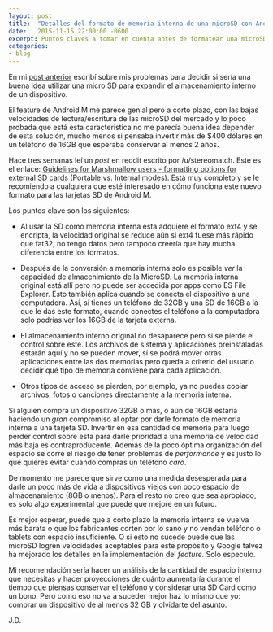 ```yaml
---
layout: post
title:  "Detalles del formato de memoria interna de una microSD con Android M"
date:   2015-11-15 22:00:00 -0600
excerpt: Puntos claves a tomar en cuenta antes de formatear una microSD como memoria interna para un dispositivo Android, solo es posible *ver* la capacidad de almacenimiento de la MicroSD y otros detalles.
categories:
- blog
---
```


En mi [post anterior](http://www.jdzarate.com/blog/2015/11/13/considerando-memorias-microsd-para-almacenamiento-interno.html) escribí sobre mis problemas para decidir si sería una buena idea utilizar una micro SD para expandir el almacenamiento interno de un dispositivo.

El feature de Android M me parece genial pero a corto plazo, con las bajas velocidades de lectura/escritura de las microSD del mercado y lo poco probada que está esta característica no me parecía buena idea depender de esta solución, mucho menos si pensaba invertir más de $400 dólares en un teléfono de 16GB que esperaba conservar al menos 2 años.
 
Hace tres semanas leí un *post* en reddit escrito por /u/stereomatch. Este es el enlace: [Guidelines for Marshmallow users - formatting options for external SD cards (Portable vs. Internal modes)](https://www.reddit.com/r/Android/comments/3oz7eu/guidelines_for_marshmallow_users_formatting/). Está muy completo y se le recomiendo a cualquiera que esté interesado en cómo funciona este nuevo formato para las tarjetas SD de Android M.

Los puntos clave son los siguientes:

* Al usar la SD como memoria interna esta adquiere el formato ext4 y se encripta, la velocidad original se reduce aún si ext4 fuese más rápido que fat32, no tengo datos pero tampoco creería que hay mucha diferencia entre los formatos.

* Después de la conversión a memoria interna solo es posible *ver* la capacidad de almacenimiento de la MicroSD. La memoria interna original está allí pero no puede ser accedida por apps como ES File Explorer. Esto también aplica cuando se conecta el dispositivo a una computadora. Así, si tienes un teléfono de 32GB y una SD de 16GB a la que le das este formato, cuando conectes el teléfono a la computadora solo podrías ver los 16GB de la tarjeta externa.

* El almacenamiento interno original no desaparece pero sí se pierde el control sobre este. Los archivos de sistema y aplicaciones preinstaladas estarán aquí y no se pueden mover, sí se podrá mover otras aplicaciones entre las dos memorias pero queda a criterio del usuario decidir qué tipo de memoria conviene para cada aplicación. 

* Otros tipos de acceso se pierden, por ejemplo, ya no puedes copiar archivos, fotos o canciones directamente a la memoria interna.

Si alguien compra un dispositivo 32GB o más, o aún de 16GB estaría haciendo un *gran* compromiso al optar por darle formato de memoria interna a una tarjeta SD. Invertir en esa cantidad de memoria para luego perder control sobre esta para darle prioridad a una memoria de velocidad más baja es contraproducente. Además de la poco óptima organización del espacio se corre el riesgo de tener problemas de *performance* y es justo lo que quieres evitar cuando compras un teléfono *caro*.

De momento me parece que sirve como una medida desesperada para darle un poco más de vida a dispositivos viejos con poco espacio de almacenamiento (8GB o menos). Para el resto no creo que sea apropiado, es solo algo experimental que puede que mejore en un futuro.

Es mejor esperar, puede que a corto plazo la memoria interna se vuelva más barata o que los fabricantes corten por lo sano y no vendan teléfono o tablets con espacio insuficiente. O si esto no sucede puede que las microSD logren velocidades aceptables para este propósito y Google talvez ha mejorado los detalles en la implementación del *feature*. Solo especulo.

Mi recomendación sería hacer un análisis de la cantidad de espacio interno que necesitas y hacer proyecciones de cuánto aumentaría durante el tiempo que piensas conservar el teléfono y considerar una SD Card como un bono. Pero como eso no va a suceder mejor haz lo mismo que yo: comprar un dispositivo de al menos 32 GB y olvidarte del asunto.

J.D.